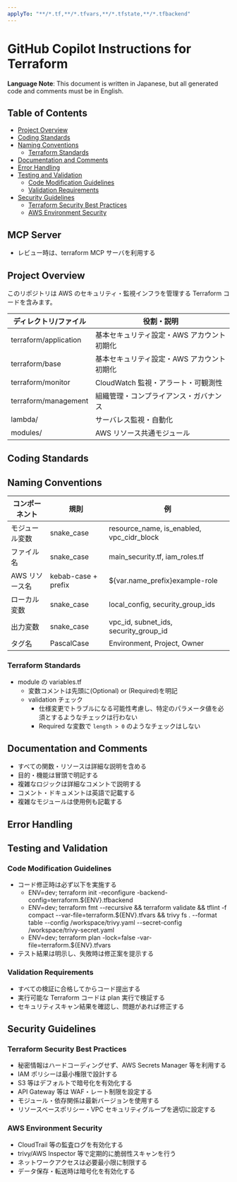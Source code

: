 ```yaml
---
applyTo: "**/*.tf,**/*.tfvars,**/*.tfstate,**/*.tfbackend"
---
```


<!-- omit in toc -->

# GitHub Copilot Instructions for Terraform

**Language Note**: This document is written in Japanese, but all generated code and comments must be in English.

<!-- omit in toc -->

## Table of Contents

- [Project Overview](#project-overview)
- [Coding Standards](#coding-standards)
- [Naming Conventions](#naming-conventions)
  - [Terraform Standards](#terraform-standards)
- [Documentation and Comments](#documentation-and-comments)
- [Error Handling](#error-handling)
- [Testing and Validation](#testing-and-validation)
  - [Code Modification Guidelines](#code-modification-guidelines)
  - [Validation Requirements](#validation-requirements)
- [Security Guidelines](#security-guidelines)
  - [Terraform Security Best Practices](#terraform-security-best-practices)
  - [AWS Environment Security](#aws-environment-security)

## MCP Server

- レビュー時は、terraform MCP サーバを利用する

## Project Overview

このリポジトリは AWS のセキュリティ・監視インフラを管理する Terraform コードを含みます。

| ディレクトリ/ファイル | 役割・説明                                 |
| --------------------- | ------------------------------------------ |
| terraform/application | 基本セキュリティ設定・AWS アカウント初期化 |
| terraform/base        | 基本セキュリティ設定・AWS アカウント初期化 |
| terraform/monitor     | CloudWatch 監視・アラート・可観測性        |
| terraform/management  | 組織管理・コンプライアンス・ガバナンス     |
| lambda/               | サーバレス監視・自動化                     |
| modules/              | AWS リソース共通モジュール                 |

## Coding Standards

## Naming Conventions

| コンポーネント | 規則                | 例                                        |
| -------------- | ------------------- | ----------------------------------------- |
| モジュール変数 | snake_case          | resource_name, is_enabled, vpc_cidr_block |
| ファイル名     | snake_case          | main_security.tf, iam_roles.tf            |
| AWS リソース名 | kebab-case + prefix | ${var.name_prefix}example-role            |
| ローカル変数   | snake_case          | local_config, security_group_ids          |
| 出力変数       | snake_case          | vpc_id, subnet_ids, security_group_id     |
| タグ名         | PascalCase          | Environment, Project, Owner               |

### Terraform Standards

- module の variables.tf
  - 変数コメントは先頭に(Optional) or (Required)を明記
  - validation チェック
    - 仕様変更でトラブルになる可能性考慮し、特定のパラメータ値を必須とするようなチェックは行わない
    - Required な変数で `length > 0` のようなチェックはしない

## Documentation and Comments

- すべての関数・リソースは詳細な説明を含める
- 目的・機能は冒頭で明記する
- 複雑なロジックは詳細なコメントで説明する
- コメント・ドキュメントは英語で記載する
- 複雑なモジュールは使用例も記載する

## Error Handling

## Testing and Validation

### Code Modification Guidelines

- コード修正時は必ず以下を実施する
  - ENV=dev; terraform init -reconfigure -backend-config=terraform.${ENV}.tfbackend
  - ENV=dev; terraform fmt --recursive && terraform validate && tflint -f compact --var-file=terraform.${ENV}.tfvars && trivy fs . --format table --config /workspace/trivy.yaml --secret-config /workspace/trivy-secret.yaml
  - ENV=dev; terraform plan -lock=false -var-file=terraform.${ENV}.tfvars
- テスト結果は明示し、失敗時は修正案を提示する

### Validation Requirements

- すべての検証に合格してからコード提出する
- 実行可能な Terraform コードは plan 実行で検証する
- セキュリティスキャン結果を確認し、問題があれば修正する

## Security Guidelines

### Terraform Security Best Practices

- 秘密情報はハードコーディングせず、AWS Secrets Manager 等を利用する
- IAM ポリシーは最小権限で設計する
- S3 等はデフォルトで暗号化を有効化する
- API Gateway 等は WAF・レート制限を設定する
- モジュール・依存関係は最新バージョンを使用する
- リソースベースポリシー・VPC セキュリティグループを適切に設定する

### AWS Environment Security

- CloudTrail 等の監査ログを有効化する
- trivy/AWS Inspector 等で定期的に脆弱性スキャンを行う
- ネットワークアクセスは必要最小限に制限する
- データ保存・転送時は暗号化を有効化する
